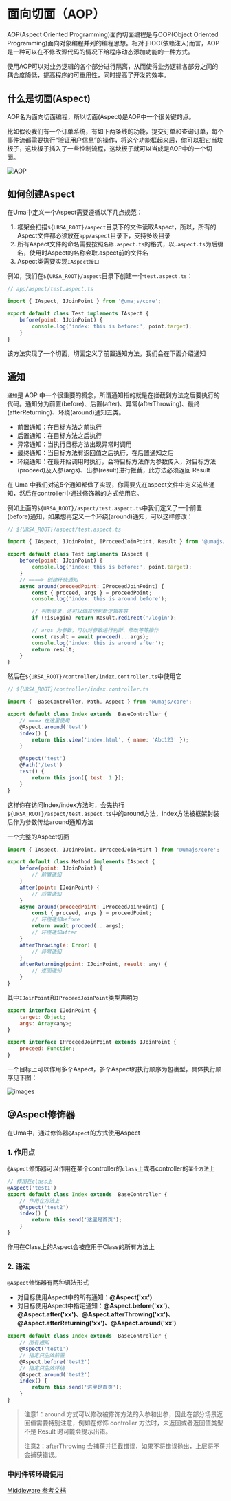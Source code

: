 # 面向切面（AOP）

AOP(Aspect Oriented Programming)面向切面编程是与OOP(Object Oriented Programming)面向对象编程并列的编程思想。相对于IOC(依赖注入)而言，AOP是一种可以在不修改源代码的情况下给程序动态添加功能的一种方式。

使用AOP可以对业务逻辑的各个部分进行隔离，从而使得业务逻辑各部分之间的耦合度降低，提高程序的可重用性，同时提高了开发的效率。

## 什么是切面(Aspect)

AOP名为面向切面编程，所以切面(Aspect)是AOP中一个很关键的点。

比如假设我们有一个订单系统，有如下两条线的功能，提交订单和查询订单，每个事件流都需要执行“验证用户信息”的操作，将这个功能框起来后，你可以把它当块板子，这块板子插入了一些控制流程，这块板子就可以当成是AOP中的一个切面。

![AOP](../assets/images/AOP-aspect.png)

## 如何创建Aspect

在Uma中定义一个Aspect需要遵循以下几点规范：
1. 框架会扫描`${URSA_ROOT}/aspect`目录下的文件读取Aspect，所以，所有的Aspect文件都必须放在`app/aspect`目录下，支持多级目录
2. 所有Aspect文件的命名需要按照`名称.aspect.ts`的格式，以`.aspect.ts`为后缀名，使用时Aspect的名称会取.aspect前的文件名
3. Aspect类需要实现`IAspect接口`

例如，我们在`${URSA_ROOT}/aspect`目录下创建一个`test.aspect.ts`：

```javascript
// app/aspect/test.aspect.ts

import { IAspect, IJoinPoint } from '@umajs/core';

export default class Test implements IAspect {
    before(point: IJoinPoint) {
        console.log('index: this is before:', point.target);
    }
}

```

该方法实现了一个切面，切面定义了前置通知方法，我们会在下面介绍通知

## 通知

`通知`是 AOP 中一个很重要的概念，所谓通知指的就是在拦截到方法之后要执行的代码。通知分为前置(before)、后置(after)、异常(afterThrowing)、最终(afterReturning)、环绕(around)通知五类。

- 前置通知：在目标方法之前执行
- 后置通知：在目标方法之后执行
- 异常通知：当执行目标方法出现异常时调用
- 最终通知：当目标方法有返回值之后执行，在后置通知之后
- 环绕通知：在最开始调用时执行，会将目标方法作为参数传入，对目标方法(proceed)及入参(args)、出参(result)进行拦截，此方法必须返回 Result

在 Uma 中我们对这5个通知都做了实现，你需要先在aspect文件中定义这些通知，然后在controller中通过修饰器的方式使用它。

例如上面的`${URSA_ROOT}/aspect/test.aspect.ts`中我们定义了一个前置(before)通知，如果想再定义一个环绕(around)通知，可以这样修改：

```javascript
// ${URSA_ROOT}/aspect/test.aspect.ts

import { IAspect, IJoinPoint, IProceedJoinPoint, Result } from '@umajs/core';

export default class Test implements IAspect {
    before(point: IJoinPoint) {
        console.log('index: this is before:', point.target);
    }
    // ====> 创建环绕通知
    async around(proceedPoint: IProceedJoinPoint) {
        const { proceed, args } = proceedPoint;
        console.log('index: this is around before');

        // 判断登录，还可以做其他判断逻辑等等
        if (!isLogin) return Result.redirect('/login');

        // args 为参数，可以对参数进行判断、修改等等操作
        const result = await proceed(...args);
        console.log('index: this is around after');
        return result;
    }
}
```

然后在`${URSA_ROOT}/controller/index.controller.ts`中使用它

```javascript
// ${URSA_ROOT}/controller/index.controller.ts

import {  BaseController, Path, Aspect } from '@umajs/core';

export default class Index extends  BaseController {
    // ===> 在这里使用
    @Aspect.around('test')
    index() {
        return this.view('index.html', { name: 'Abc123' });
    }

    @Aspect('test')
    @Path('/test')
    test() {
        return this.json({ test: 1 });
    }
}
```

这样你在访问Index/index方法时，会先执行`${URSA_ROOT}/aspect/test.aspect.ts`中的around方法，index方法被框架封装后作为参数传给around通知方法

一个完整的Aspect切面

```javascript
import { IAspect, IJoinPoint, IProceedJoinPoint } from '@umajs/core';

export default class Method implements IAspect {
    before(point: IJoinPoint) {
        // 前置通知
    }
    after(point: IJoinPoint) {
        // 后置通知
    }
    async around(proceedPoint: IProceedJoinPoint) {
        const { proceed, args } = proceedPoint;
        // 环绕通知before
        return await proceed(...args);
        // 环绕通知after
    }
    afterThrowing(e: Error) {
        // 异常通知
    }
    afterReturning(point: IJoinPoint, result: any) {
        // 返回通知
    }
}
```

其中`IJoinPoint`和`IProceedJoinPoint`类型声明为

```javascript
export interface IJoinPoint {
    target: Object;
    args: Array<any>;
}

export interface IProceedJoinPoint extends IJoinPoint {
    proceed: Function;
}
```

一个目标上可以作用多个Aspect，多个Aspect的执行顺序为包裹型，具体执行顺序见下图：

![images](../assets/images/AOP-notice.png)

## @Aspect修饰器

在Uma中，通过修饰器`@Aspect`的方式使用Aspect

### 1. 作用点

`@Aspect`修饰器可以作用在某个controller的`class`上或者controller的`某个方法`上

```javascript
// 作用在class上
@Aspect('test1')
export default class Index extends  BaseController {
    // 作用在方法上
    @Aspect('test2')
    index() {
        return this.send('这里是首页');
    }
}
```

作用在Class上的Aspect会被应用于Class的所有方法上

### 2. 语法

`@Aspect`修饰器有两种语法形式
- 对目标使用Aspect中的所有通知：**@Aspect('xx')**
- 对目标使用Aspect中指定通知：**@Aspect.before('xx')、@Aspect.after('xx')、@Aspect.afterThrowing('xx')、@Aspect.afterReturning('xx')、@Aspect.around('xx')**

```javascript
export default class Index extends  BaseController {
    // 所有通知
    @Aspect('test1')
    // 指定只生效前置
    @Aspect.before('test2')
    // 指定只生效环绕
    @Aspect.around('test2')
    index() {
        return this.send('这里是首页');
    }
}
```

> 注意1：around 方式可以修改被修饰方法的入参和出参，因此在部分场景返回值需要特别注意，例如在修饰 controller 方法时，未返回或者返回值类型不是 Result 时可能会提示出错。
>
> 注意2：afterThrowing 会捕获并拦截错误，如果不将错误抛出，上层将不会捕获错误。

### 中间件转环绕使用

[Middleware 参考文档](./Middleware.html#aop-装饰器形式)


